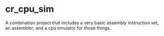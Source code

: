 # cr_cpu_sim
A combination project that includes a very basic assembly instruction set, an assembler, and a cpu emulator for those things.
